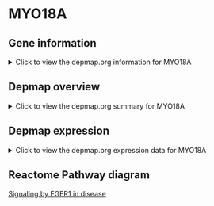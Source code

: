 <h1>MYO18A</h1>

<h2>Gene information</h2>
<details>
  <summary>Click to view the depmap.org information for MYO18A</summary>
  <iframe src="https://depmap.org/portal/gene/MYO18A?tab=about" style="border:none;width:100%;height:800px"></iframe>
</details>

<h2>Depmap overview</h2>
<details>
  <summary>Click to view the depmap.org summary for MYO18A</summary>
  <iframe src="https://depmap.org/portal/gene/MYO18A?tab=overview" style="border:none;width:100%;height:800px"></iframe>
</details>

<h2>Depmap expression</h2>
<details>
  <summary>Click to view the depmap.org expression data for MYO18A</summary>
  <iframe src="https://depmap.org/portal/gene/MYO18A?tab=characterization" style="border:none;width:100%;height:800px"></iframe>
</details>



<h2>Reactome Pathway diagram</h2>
<a href="https://reactome.org/PathwayBrowser/#/R-HSA-5655302" target="_BLANK">Signaling by FGFR1 in disease</a>



